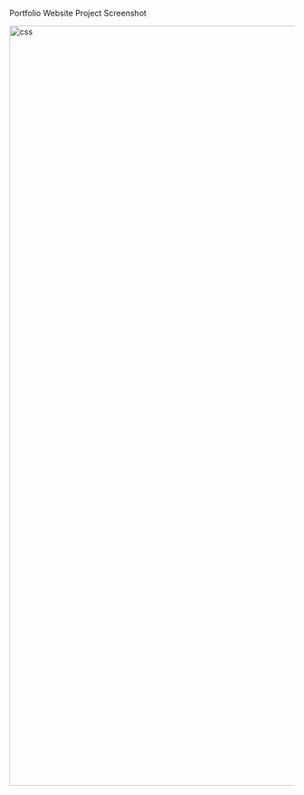 Portfolio Website Project Screenshot

<img width="1343" alt="css" src="https://github.com/user-attachments/assets/a12cd5bc-a848-4822-8de6-0a60421b975d" />
